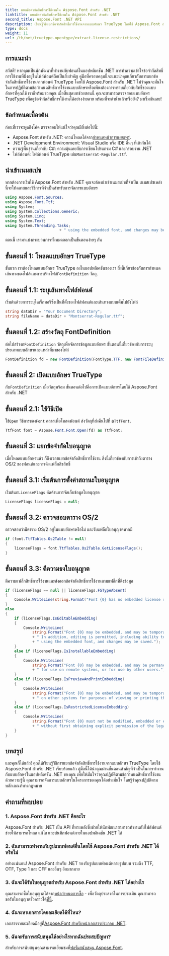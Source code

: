 ```yaml
---
title: แยกข้อจำกัดสิทธิ์การใช้งานใน Aspose.Font สำหรับ .NET
linktitle: แยกข้อจำกัดสิทธิ์การใช้งานใน Aspose.Font สำหรับ .NET
second_title: Aspose.Font .NET API
description: เรียนรู้วิธีแยกข้อจำกัดสิทธิ์การใช้งานจากแบบอักษร TrueType โดยใช้ Aspose.Font สำหรับ .NET พร้อมคำแนะนำโดยละเอียดของเรา เหมาะสำหรับนักพัฒนาที่ทำงานกับฟอนต์ใน .NET
type: docs
weight: 11
url: /th/net/truetype-opentype/extract-license-restrictions/
---
```

## การแนะนำ
สวัสดี! หากคุณเป็นนักพัฒนาที่ทำงานกับฟอนต์ในแอปพลิเคชัน .NET การทำความเข้าใจข้อจำกัดสิทธิ์การใช้งานที่ฝังอยู่ในไฟล์ฟอนต์ถือเป็นสิ่งสำคัญ คู่มือที่ครอบคลุมนี้จะแนะนำคุณเกี่ยวกับการแยกข้อจำกัดสิทธิ์การใช้งานจากฟอนต์ TrueType โดยใช้ Aspose.Font สำหรับ .NET ไม่ว่าคุณจะมั่นใจในการปฏิบัติตามข้อกำหนดสิทธิ์การใช้งานแบบอักษรหรือเพียงต้องการทราบเกี่ยวกับสิทธิ์ของแบบอักษรที่คุณใช้ เราก็พร้อมช่วยคุณ เมื่อสิ้นสุดบทช่วยสอนนี้ คุณจะสามารถตรวจสอบแบบอักษร TrueType เพื่อดูข้อจำกัดสิทธิ์การใช้งานได้อย่างง่ายดาย พร้อมที่จะดำน้ำแล้วหรือยัง? มาเริ่มกันเลย!
## ข้อกำหนดเบื้องต้น
ก่อนที่เราจะพูดถึงโค้ด ตรวจสอบให้แน่ใจว่าคุณมีสิ่งต่อไปนี้:
-  Aspose.Font สำหรับ .NET: ดาวน์โหลดได้จาก[กำหนดหน้าการเผยแพร่](https://releases.aspose.com/font/net/).
- .NET Development Environment: Visual Studio หรือ IDE อื่นๆ ที่เข้ากันได้
- ความรู้พื้นฐานเกี่ยวกับ C#: ความคุ้นเคยกับการเขียนโปรแกรม C# และกรอบงาน .NET
- ไฟล์ฟอนต์: ไฟล์ฟอนต์ TrueType เช่น`Montserrat-Regular.ttf`.
## นำเข้าเนมสเปซ
หากต้องการเริ่มใช้ Aspose.Font สำหรับ .NET คุณจะต้องนำเข้าเนมสเปซที่จำเป็น เนมสเปซเหล่านี้จะให้คลาสและวิธีการที่จำเป็นสำหรับการจัดการแบบอักษร
```csharp
using Aspose.Font.Sources;
using Aspose.Font.Ttf;
using System;
using System.Collections.Generic;
using System.Linq;
using System.Text;
using System.Threading.Tasks;
                        + " using the embedded font, and changes may be saved.");
```
ตอนนี้ เรามาแบ่งกระบวนการทั้งหมดออกเป็นขั้นตอนง่ายๆ กัน
## ขั้นตอนที่ 1: โหลดแบบอักษร TrueType
 ขั้นแรก เราต้องโหลดแบบอักษร TrueType ลงในแอปพลิเคชันของเรา สิ่งนี้เกี่ยวข้องกับการกำหนดเส้นทางของไฟล์และการสร้างไฟล์`FontDefinition` วัตถุ.
## ขั้นตอนที่ 1.1: ระบุเส้นทางไฟล์ฟอนต์
เริ่มต้นด้วยการระบุไดเร็กทอรีซึ่งเป็นที่ตั้งของไฟล์ฟอนต์และเส้นทางแบบเต็มไปยังไฟล์
```csharp
string dataDir = "Your Document Directory";
string fileName = dataDir + "Montserrat-Regular.ttf";
```
## ขั้นตอนที่ 1.2: สร้างวัตถุ FontDefinition
 ต่อไปสร้างก`FontDefinition` วัตถุเพื่อจัดการข้อมูลแบบอักษร ขั้นตอนนี้เกี่ยวข้องกับการระบุประเภทแบบอักษรและแหล่งที่มาของไฟล์
```csharp
FontDefinition fd = new FontDefinition(FontType.TTF, new FontFileDefinition("ttf", new FileSystemStreamSource(fileName)));
```
## ขั้นตอนที่ 2: เปิดแบบอักษร TrueType
 กับ`FontDefinition` เมื่อวัตถุพร้อม ขั้นตอนต่อไปคือการเปิดแบบอักษรโดยใช้ Aspose.Font สำหรับ .NET
## ขั้นตอนที่ 2.1: ใช้วิธีเปิด
 ใช้`Open` วิธีการของ`Font` คลาสเพื่อโหลดฟอนต์ ส่งวัตถุที่ส่งคืนไปที่ a`TtfFont`.
```csharp
TtfFont font = Aspose.Font.Font.Open(fd) as TtfFont;
```
## ขั้นตอนที่ 3: แยกข้อจำกัดใบอนุญาต
เมื่อโหลดแบบอักษรแล้ว ก็ถึงเวลาแยกข้อจำกัดสิทธิ์การใช้งาน สิ่งนี้เกี่ยวข้องกับการเข้าถึงตาราง OS/2 ของฟอนต์และการดึงแฟล็กลิขสิทธิ์
## ขั้นตอนที่ 3.1: เริ่มต้นการตั้งค่าสถานะใบอนุญาต
 เริ่มต้นก`LicenseFlags` คัดค้านการจัดเก็บข้อมูลใบอนุญาต
```csharp
LicenseFlags licenseFlags = null;
```
## ขั้นตอนที่ 3.2: ตรวจสอบตาราง OS/2
ตรวจสอบว่ามีตาราง OS/2 อยู่ในแบบอักษรหรือไม่ และรับแฟล็กใบอนุญาตหากมี
```csharp
if (font.TtfTables.Os2Table != null)
{
    licenseFlags = font.TtfTables.Os2Table.GetLicenseFlags();
}
```
## ขั้นตอนที่ 3.3: ตีความธงใบอนุญาต
ตีความแฟล็กสิทธิ์การใช้งานและส่งออกข้อจำกัดสิทธิ์การใช้งานตามแฟล็กที่ดึงข้อมูล
```csharp
if (licenseFlags == null || licenseFlags.FSTypeAbsent)
{
    Console.WriteLine(string.Format("Font {0} has no embedded license restrictions", font.FontName));
}
else
{
    if (licenseFlags.IsEditableEmbedding)
    {
        Console.WriteLine(
            string.Format("Font {0} may be embedded, and may be temporarily loaded on other systems.", font.FontName)
            + " In addition, editing is permitted, including ability to format new text"
            + " using the embedded font, and changes may be saved.");
    }
    else if (licenseFlags.IsInstallableEmbedding)
    {
        Console.WriteLine(
            string.Format("Font {0} may be embedded, and may be permanently installed", font.FontName)
            + " for use on remote systems, or for use by other users.");
    }
    else if (licenseFlags.IsPreviewAndPrintEmbedding)
    {
        Console.WriteLine(
            string.Format("Font {0} may be embedded, and may be temporarily loaded", font.FontName)
            + " on other systems for purposes of viewing or printing the document.");
    }
    else if (licenseFlags.IsRestrictedLicenseEmbedding)
    {
        Console.WriteLine(
            string.Format("Font {0} must not be modified, embedded or exchanged in any manner", font.FontName)
            + " without first obtaining explicit permission of the legal owner.");
    }
}
```
## บทสรุป
และคุณก็ได้แล้ว! คุณได้เรียนรู้วิธีการแยกข้อจำกัดสิทธิ์การใช้งานจากแบบอักษร TrueType โดยใช้ Aspose.Font สำหรับ .NET เรียบร้อยแล้ว คู่มือนี้ได้นำคุณผ่านขั้นตอนสำคัญที่จำเป็นในการทำงานกับแบบอักษรในแอปพลิเคชัน .NET ของคุณ เพื่อให้มั่นใจว่าคุณปฏิบัติตามข้อกำหนดสิทธิ์การใช้งาน ด้วยความรู้นี้ คุณสามารถจัดการแบบอักษรในโครงการของคุณได้อย่างมั่นใจ โดยรู้ว่าคุณปฏิบัติตามหลักเกณฑ์ทางกฎหมาย
## คำถามที่พบบ่อย
### 1. Aspose.Font สำหรับ .NET คืออะไร
Aspose.Font สำหรับ .NET เป็น API ที่ทรงพลังซึ่งช่วยให้นักพัฒนาสามารถทำงานกับไฟล์ฟอนต์ ช่วยให้สามารถโหลด แก้ไข และบันทึกฟอนต์ภายในแอปพลิเคชัน .NET ได้
### 2. ฉันสามารถทำงานกับรูปแบบฟอนต์อื่นโดยใช้ Aspose.Font สำหรับ .NET ได้หรือไม่
อย่างแน่นอน! Aspose.Font สำหรับ .NET รองรับรูปแบบฟอนต์หลายรูปแบบ รวมถึง TTF, OTF, Type 1 และ CFF และอื่นๆ อีกมากมาย
### 3. ฉันจะได้รับใบอนุญาตสำหรับ Aspose.Font สำหรับ .NET ได้อย่างไร
 คุณสามารถซื้อใบอนุญาตได้จาก[หน้ากำหนดการซื้อ](https://purchase.aspose.com/buy) - เพื่อวัตถุประสงค์ในการประเมิน คุณสามารถขอรับใบอนุญาตชั่วคราวได้[ที่นี่](https://purchase.aspose.com/temporary-license/).
### 4. ฉันจะหาเอกสารโดยละเอียดได้ที่ไหน?
 เอกสารรายละเอียดมีอยู่ที่[Aspose.Font สำหรับหน้าเอกสารประกอบ .NET](https://reference.aspose.com/font/net/).
### 5. ฉันจะรับการสนับสนุนได้อย่างไรหากฉันประสบปัญหา?
 สำหรับการสนับสนุนคุณสามารถเยี่ยมชมที่[ฟอรั่มสนับสนุน Aspose.Font](https://forum.aspose.com/c/font/41).
